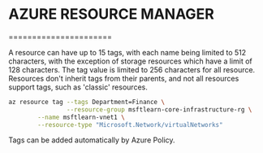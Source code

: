 # AZURE RESOURCE MANAGER
  ======================

A resource can have up to 15 tags, with each name being limited to 512 characters, with the exception of storage resources which have a limit of 128 characters. The tag value is limited to 256 characters for all resource. Resources don't inherit tags from their parents, and not all resources support tags, such as 'classic' resources.

``` sh
az resource tag --tags Department=Finance \
                --resource-group msftlearn-core-infrastructure-rg \
		--name msftlearn-vnet1 \
		--resource-type "Microsoft.Network/virtualNetworks"
```

Tags can be added automatically by Azure Policy.


